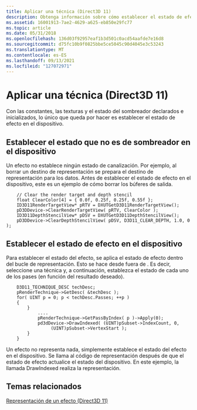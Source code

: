 ```yaml
---
title: Aplicar una técnica (Direct3D 11)
description: Obtenga información sobre cómo establecer el estado de efecto en el dispositivo para Direct3D 11 después de que se declaren e inicialicen las constantes, las texturas y el estado del sombreador.
ms.assetid: 16001913-7ae2-4629-a625-eb850e29fc77
ms.topic: article
ms.date: 05/31/2018
ms.openlocfilehash: 136d03f92957eaf1b3d501c0acd54aafde7e16d8
ms.sourcegitcommit: d75fc10b9f0825bbe5ce5045c90d4045e3c53243
ms.translationtype: MT
ms.contentlocale: es-ES
ms.lasthandoff: 09/13/2021
ms.locfileid: "127072971"
---
```

# <a name="apply-a-technique-direct3d-11"></a>Aplicar una técnica (Direct3D 11)

Con las constantes, las texturas y el estado del sombreador declarados e inicializados, lo único que queda por hacer es establecer el estado de efecto en el dispositivo.

## <a name="set-non-shader-state-in-the-device"></a>Establecer el estado que no es de sombreador en el dispositivo

Un efecto no establece ningún estado de canalización. Por ejemplo, al borrar un destino de representación se prepara el destino de representación para los datos. Antes de establecer el estado de efecto en el dispositivo, este es un ejemplo de cómo borrar los búferes de salida.


```
    // Clear the render target and depth stencil
    float ClearColor[4] = { 0.0f, 0.25f, 0.25f, 0.55f };
    ID3D11RenderTargetView* pRTV = DXUTGetD3D11RenderTargetView();
    pD3DDevice->ClearRenderTargetView( pRTV, ClearColor );
    ID3D11DepthStencilView* pDSV = DXUTGetD3D11DepthStencilView();
    pD3DDevice->ClearDepthStencilView( pDSV, D3D11_CLEAR_DEPTH, 1.0, 0 );
```



## <a name="set-effect-state-in-the-device"></a>Establecer el estado de efecto en el dispositivo

Para establecer el estado del efecto, se aplica el estado de efecto dentro del bucle de representación. Esto se hace desde fuera de . Es decir, seleccione una técnica y, a continuación, establezca el estado de cada uno de los pases (en función del resultado deseado).


```
    D3D11_TECHNIQUE_DESC techDesc;
    pRenderTechnique->GetDesc( &techDesc );
    for( UINT p = 0; p < techDesc.Passes; ++p )
    {
        }
            ....
            pRenderTechnique->GetPassByIndex( p )->Apply(0);
            pd3dDevice->DrawIndexed( (UINT)pSubset->IndexCount, 0,  
                 (UINT)pSubset->VertexStart );
        }
    }
```



Un efecto no representa nada, simplemente establece el estado del efecto en el dispositivo. Se llama al código de representación después de que el estado de efecto actualice el estado del dispositivo. En este ejemplo, la llamada DrawIndexed realiza la representación.

## <a name="related-topics"></a>Temas relacionados

<dl> <dt>

[Representación de un efecto (Direct3D 11)](d3d11-graphics-programming-guide-effects-render.md)
</dt> </dl>

 

 





